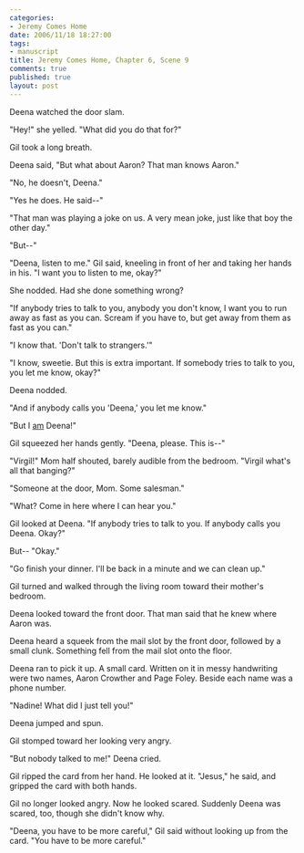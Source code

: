 ```yaml
--- 
categories: 
- Jeremy Comes Home
date: 2006/11/18 18:27:00
tags: 
- manuscript
title: Jeremy Comes Home, Chapter 6, Scene 9
comments: true
published: true
layout: post
---
```


Deena watched the door slam.

"Hey!" she yelled.  "What did you do that for?"

Gil took a long breath.

Deena said, "But what about Aaron?  That man knows Aaron."

"No, he doesn't, Deena."

"Yes he does.  He said--"

"That man was playing a joke on us.  A very mean joke, just like that boy the other day."

"But--"

"Deena, listen to me." Gil said, kneeling in front of her and taking her hands in his.  "I want you to listen to me, okay?"

She nodded.  Had she done something wrong?

"If anybody tries to talk to you, anybody you don't know, I want you to run away as fast as you can.  Scream if you have to, but get away from them as fast as you can."

"I know that.  'Don't talk to strangers.'"

"I know, sweetie.  But this is extra important.  If somebody tries to talk to you, you let me know, okay?"

Deena nodded.

"And if anybody calls you 'Deena,' you let me know."

"But I <u>am</u> Deena!"

Gil squeezed her hands gently.  "Deena, please.  This is--"

"Virgil!" Mom half shouted, barely audible from the bedroom.  "Virgil what's all that banging?"

"Someone at the door, Mom.  Some salesman."

"What?  Come in here where I can hear you."

Gil looked at Deena.  "If anybody tries to talk to you.  If anybody calls you Deena.  Okay?"

But--  "Okay."

"Go finish your dinner.  I'll be back in a minute and we can clean up."

Gil turned and walked through the living room toward their mother's bedroom.

Deena looked toward the front door.   That man said that he knew where Aaron was.

Deena heard a squeek from the mail slot by the front door, followed by a small clunk.  Something fell from the mail slot onto the floor.

Deena ran to pick it up.  A small card.  Written on it in messy handwriting were two names, Aaron Crowther and Page Foley.  Beside each name was a phone number.

"Nadine!  What did I just tell you!"

Deena jumped and spun.

Gil stomped toward her looking very angry.

"But nobody talked to me!" Deena cried.

Gil ripped the card from her hand.  He looked at it.  "Jesus," he said, and gripped the card with both hands.

Gil no longer looked angry.  Now he looked scared.  Suddenly Deena was scared, too, though she didn't know why.

"Deena, you have to be more careful," Gil said without looking up from the card.  "You have to be more careful."
